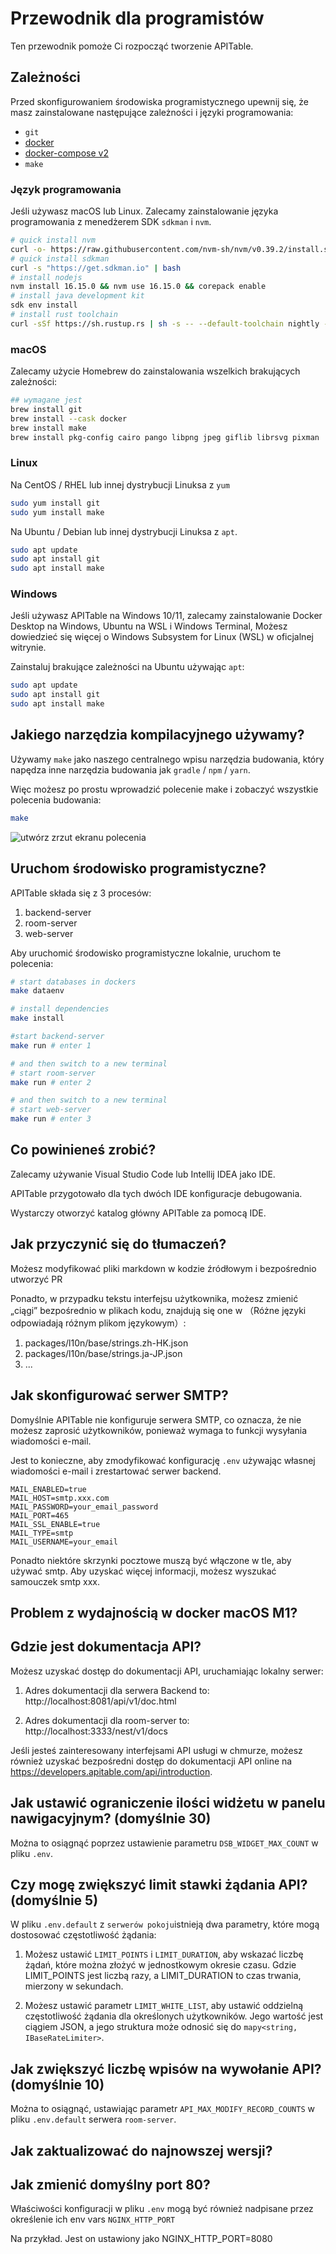 # Przewodnik dla programistów

Ten przewodnik pomoże Ci rozpocząć tworzenie APITable.

## Zależności

Przed skonfigurowaniem środowiska programistycznego upewnij się, że masz zainstalowane następujące zależności i języki programowania:

- `git`
- [docker](https://docs.docker.com/engine/install/)
- [docker-compose v2](https://docs.docker.com/engine/install/)
- `make`


### Język programowania

Jeśli używasz macOS lub Linux. Zalecamy zainstalowanie języka programowania z menedżerem SDK `sdkman` i `nvm`.

```bash
# quick install nvm
curl -o- https://raw.githubusercontent.com/nvm-sh/nvm/v0.39.2/install.sh | bash
# quick install sdkman
curl -s "https://get.sdkman.io" | bash
# install nodejs 
nvm install 16.15.0 && nvm use 16.15.0 && corepack enable
# install java development kit
sdk env install
# install rust toolchain
curl -sSf https://sh.rustup.rs | sh -s -- --default-toolchain nightly --profile minimal -y && source "$HOME/.cargo/env"
```

### macOS

Zalecamy użycie Homebrew do zainstalowania wszelkich brakujących zależności:

```bash
## wymagane jest
brew install git
brew install --cask docker
brew install make
brew install pkg-config cairo pango libpng jpeg giflib librsvg pixman
```

### Linux

Na CentOS / RHEL lub innej dystrybucji Linuksa z `yum`

```bash
sudo yum install git
sudo yum install make
```

Na Ubuntu / Debian lub innej dystrybucji Linuksa z `apt`.

```bash
sudo apt update
sudo apt install git
sudo apt install make
```


### Windows

Jeśli używasz APITable na Windows 10/11, zalecamy zainstalowanie Docker Desktop na Windows, Ubuntu na WSL i Windows Terminal, Możesz dowiedzieć się więcej o Windows Subsystem for Linux (WSL) w oficjalnej witrynie.

Zainstaluj brakujące zależności na Ubuntu używając `apt`:

```bash
sudo apt update
sudo apt install git
sudo apt install make
```


## Jakiego narzędzia kompilacyjnego używamy?

Używamy `make` jako naszego centralnego wpisu narzędzia budowania, który napędza inne narzędzia budowania jak `gradle` / `npm` / `yarn`.

Więc możesz po prostu wprowadzić polecenie make i zobaczyć wszystkie polecenia budowania:

```bash
make
```

![utwórz zrzut ekranu polecenia](../static/make.png)



## Uruchom środowisko programistyczne?

APITable składa się z 3 procesów:

1. backend-server
2. room-server
3. web-server

Aby uruchomić środowisko programistyczne lokalnie, uruchom te polecenia:

```bash
# start databases in dockers
make dataenv 

# install dependencies
make install 

#start backend-server
make run # enter 1  

# and then switch to a new terminal
# start room-server
make run # enter 2

# and then switch to a new terminal
# start web-server
make run # enter 3

```




## Co powinieneś zrobić?

Zalecamy używanie Visual Studio Code lub Intellij IDEA jako IDE.

APITable przygotowało dla tych dwóch IDE konfiguracje debugowania.

Wystarczy otworzyć katalog główny APITable za pomocą IDE.



## Jak przyczynić się do tłumaczeń?

Możesz modyfikować pliki markdown w kodzie źródłowym i bezpośrednio utworzyć PR

Ponadto, w przypadku tekstu interfejsu użytkownika, możesz zmienić „ciągi” bezpośrednio w plikach kodu, znajdują się one w （Różne języki odpowiadają różnym plikom językowym）:

1. packages/l10n/base/strings.zh-HK.json
2. packages/l10n/base/strings.ja-JP.json
3. ...

## Jak skonfigurować serwer SMTP?

Domyślnie APITable nie konfiguruje serwera SMTP, co oznacza, że nie możesz zaprosić użytkowników, ponieważ wymaga to funkcji wysyłania wiadomości e-mail.

Jest to konieczne, aby zmodyfikować konfigurację `.env` używając własnej wiadomości e-mail i zrestartować serwer backend.

```
MAIL_ENABLED=true
MAIL_HOST=smtp.xxx.com
MAIL_PASSWORD=your_email_password
MAIL_PORT=465
MAIL_SSL_ENABLE=true
MAIL_TYPE=smtp
MAIL_USERNAME=your_email
```

Ponadto niektóre skrzynki pocztowe muszą być włączone w tle, aby używać smtp. Aby uzyskać więcej informacji, możesz wyszukać samouczek smtp xxx.


## Problem z wydajnością w docker macOS M1?

## Gdzie jest dokumentacja API?

Możesz uzyskać dostęp do dokumentacji API, uruchamiając lokalny serwer:

1. Adres dokumentacji dla serwera Backend to: http://localhost:8081/api/v1/doc.html

2. Adres dokumentacji dla room-server to: http://localhost:3333/nest/v1/docs

Jeśli jesteś zainteresowany interfejsami API usługi w chmurze, możesz również uzyskać bezpośredni dostęp do dokumentacji API online na https://developers.apitable.com/api/introduction.

## Jak ustawić ograniczenie ilości widżetu w panelu nawigacyjnym? (domyślnie 30)

Można to osiągnąć poprzez ustawienie parametru `DSB_WIDGET_MAX_COUNT` w pliku `.env`.

## Czy mogę zwiększyć limit stawki żądania API? (domyślnie 5)

W pliku `.env.default` z `serwerów pokoju`istnieją dwa parametry, które mogą dostosować częstotliwość żądania:

1. Możesz ustawić `LIMIT_POINTS` i `LIMIT_DURATION`, aby wskazać liczbę żądań, które można złożyć w jednostkowym okresie czasu. Gdzie LIMIT_POINTS jest liczbą razy, a LIMIT_DURATION to czas trwania, mierzony w sekundach.

2. Możesz ustawić parametr `LIMIT_WHITE_LIST`, aby ustawić oddzielną częstotliwość żądania dla określonych użytkowników. Jego wartość jest ciągiem JSON, a jego struktura może odnosić się do `mapy<string, IBaseRateLimiter>`.

## Jak zwiększyć liczbę wpisów na wywołanie API? (domyślnie 10)

Można to osiągnąć, ustawiając parametr `API_MAX_MODIFY_RECORD_COUNTS` w pliku `.env.default` serwera `room-server`.


## Jak zaktualizować do najnowszej wersji?


## Jak zmienić domyślny port 80?
Właściwości konfiguracji w pliku `.env` mogą być również nadpisane przez określenie ich env vars `NGINX_HTTP_PORT`

Na przykład. Jest on ustawiony jako NGINX_HTTP_PORT=8080